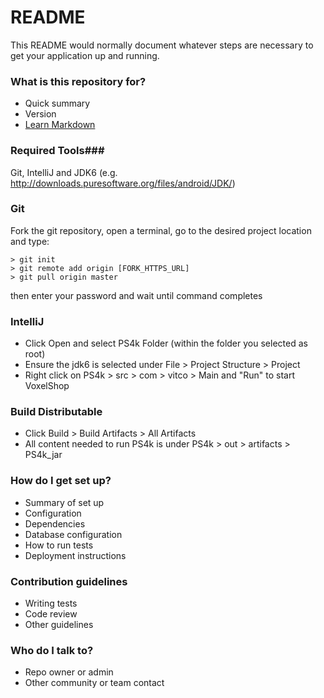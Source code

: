 # README #

This README would normally document whatever steps are necessary to get your application up and running.

### What is this repository for? ###
* Quick summary
* Version
* [Learn Markdown](https://bitbucket.org/tutorials/markdowndemo)

### Required Tools###
Git, IntelliJ and JDK6 (e.g. http://downloads.puresoftware.org/files/android/JDK/)

### Git ###
Fork the git repository, open a terminal, go to the desired project location and type:
~~~~
> git init
> git remote add origin [FORK_HTTPS_URL]
> git pull origin master
~~~~
then enter your password and wait until command completes

### IntelliJ ###
- Click Open and select PS4k Folder (within the folder you selected as root)
- Ensure the jdk6 is selected under File > Project Structure > Project
- Right click on PS4k > src > com > vitco > Main and "Run" to start VoxelShop

### Build Distributable ###
- Click Build > Build Artifacts > All Artifacts
- All content needed to run PS4k is under PS4k > out > artifacts > PS4k_jar

### How do I get set up? ###
* Summary of set up
* Configuration
* Dependencies
* Database configuration
* How to run tests
* Deployment instructions

### Contribution guidelines ###
* Writing tests
* Code review
* Other guidelines

### Who do I talk to? ###
* Repo owner or admin
* Other community or team contact